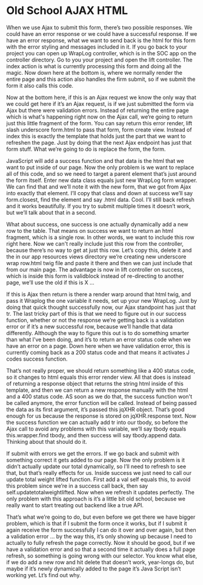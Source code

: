 # Old School AJAX HTML

When we use Ajax to submit this form, there’s two possible responses. We could have an error response or we could have a successful response. If we have an error response, what we want to send back is the html for this form with the error styling and messages included in it. If you go back to your project you can open up WrapLog controller, which is in the SOC app on the controller directory. Go to you your project and open the lift controller. The index action is what is currently processing this form and doing all the magic. Now down here at the bottom is, where we normally render the entire page and this action also handles the firm submit, so if we submit the form it also calls this code.

Now at the bottom here, if this is an Ajax request we know the only way that we could get here if it’s an Ajax request, is if we just submitted the form via Ajax but there were validation errors. Instead of returning the entire page which is what's happening right now on the Ajax call, we‘re going to return just this little fragment of the form. You can say return this error render, lift slash underscore form.html to pass that form, form create view. Instead of index this is exactly the template that holds just the part that we want to refreshen the page. Just by doing that the next Ajax endpoint has just that form stuff. What we’re going to do is replace the form, the form.

JavaScript will add a success function and that data is the html that we want to put inside of our page. Now the only problem is we want to replace all of this code, and so we need to target a parent element that’s just around the form itself. Enter new data class equals just new WrapLog form wrapper. We can find that and we’ll note it with the new form, that we got from Ajax into exactly that element. I’ll copy that class and down at success we’ll say form.closest, find the element and say .html data. Cool. I’ll still back refresh and it works beautifully. If you try to submit multiple times it doesn’t work, but we’ll talk about that in a second.

What about success, one success is one actually dynamically add a new row to the table. That means on success we want to return an html fragment, which is a single row. In other words, we want to include this row right here. Now we can't really include just this row from the controller, because there’s no way to get at just this row. Let’s copy this, delete it and the in our app resources views directory we’re creating new underscore wrap row.html twig file and paste it there and then we can just include that from our main page. The advantage is now in lift controller on success, which is inside this form is validblock instead of re-directing to another page, we’ll use the old if this is X …

If this is Ajax then return is there a render warp around that html twig, and pass it Wraplog the one variable it needs, set up your new WrapLog. Just by doing that quick thought successfully now, our Ajax standpoint has just that tr. The last tricky part of this is that we need to figure out in our success function, whether or not the response we’re getting back is a validation error or if it’s a new successful row, because we’ll handle that data differently. Although the way to figure this out is to do something smarter than what I’ve been doing, and it’s to return an error status code when we have an error on a page. Down here when we have validation error, this is currently coming back as a 200 status code and that means it activates J codes success function.

That’s not really proper, we should return something like a 400 status code, so it changes to html equals this error render view. All that does is instead of returning a response object that returns the string html inside of this template, and then we can return a new response manually with the html and a 400 status code. AS soon as we do that, the success function won't be called anymore, the error function will be called. Instead of being passed the data as its first argument, it’s passed this jqXHR object. That’s good enough for us because the response is stored on jqXHR.response text. Now the success function we can actually add tr into our tbody, so before the Ajax call to avoid any problems with this variable, we’ll say tbody equals this.wrapper.find tbody, and then success will say tbody.append data. Thinking about that should do it.

If submit with errors we get the errors. If we go back and submit with something correct it gets added to our page. Now the only problem is it didn’t actually update our total dynamically, so I’ll need to refresh to see that, but that’s really effects for us. Inside success we just need to call our update total weight lifted function. First add a val self equals this, to avoid this problem since we’re in a success call back, then say self.updatetotalweightlifted. Now when we refresh it updates perfectly. The only problem with this approach is it’s a little bit old school, because we really want to start treating out backend like a true API.

That’s what we’re going to do, but even before we get there we have bigger problem, which is that if I submit the form once it works, but if I submit it again receive the form successfully I can do it over and over again, but then a validation error … by the way this, it’s only showing up because I need to actually to fully refresh the page correctly. Now it should be good, but if we have a validation error and so that a second time it actually does a full page refresh, so something is going wrong with our selector. You know what else, if we do add a new row and hit delete that doesn’t work, year-longs do, but maybe if it’s newly dynamically added to the page it’s Java Script isn’t working yet. Lt’s find out why.
